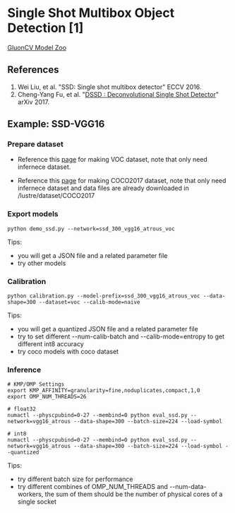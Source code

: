 # Single Shot Multibox Object Detection [1]

[GluonCV Model Zoo](http://gluon-cv.mxnet.io/model_zoo/index.html#object-detection)


## References
1. Wei Liu, et al. "SSD: Single shot multibox detector" ECCV 2016.
2. Cheng-Yang Fu, et al. "[DSSD : Deconvolutional Single Shot Detector](https://arxiv.org/abs/1701.06659)" arXiv 2017.


## Example: SSD-VGG16

### Prepare dataset

- Reference this [page](https://gluon-cv.mxnet.io/build/examples_datasets/pascal_voc.html#sphx-glr-build-examples-datasets-pascal-voc-py) for making VOC dataset, note that only need infernece dataset.

- Reference this [page](https://gluon-cv.mxnet.io/build/examples_datasets/mscoco.html#sphx-glr-build-examples-datasets-mscoco-py) for making COCO2017 dataset, note that only need infernece dataset and data files are already downloaded in /lustre/dataset/COCO2017

### Export models
```
python demo_ssd.py --network=ssd_300_vgg16_atrous_voc
```
Tips:

- you will get a JSON file and a related parameter file
- try other models

### Calibration
```
python calibration.py --model-prefix=ssd_300_vgg16_atrous_voc --data-shape=300 --dataset=voc --calib-mode=naive
```
Tips:

- you will get a quantized JSON file and a related parameter file
- try to set different --num-calib-batch and --calib-mode=entropy to get different int8 accuracy
- try coco models with coco dataset

### Inference

```
# KMP/OMP Settings
export KMP_AFFINITY=granularity=fine,noduplicates,compact,1,0
export OMP_NUM_THREADS=26

# float32
numactl --physcpubind=0-27 --membind=0 python eval_ssd.py --network=vgg16_atrous --data-shape=300 --batch-size=224 --load-symbol

# int8
numactl --physcpubind=0-27 --membind=0 python eval_ssd.py --network=vgg16_atrous --data-shape=300 --batch-size=224 --load-symbol --quantized
```

Tips:

- try different batch size for performance
- try different combines of OMP_NUM_THREADS and --num-data-workers, the sum of them should be the number of physical cores of a single socket
